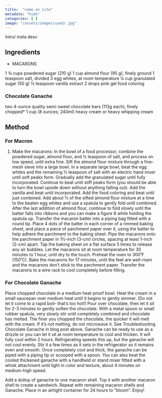 ```yaml
---
title:  "name on site"
metadate: "hide"
categories: [ ]
image: "/assets/images/used/.jpg"
---
```


Intro/ insta desc 

## Ingredients

- MACARONS

1 ¾ cups powdered sugar (210 g)
1 cup almond flour (95 g), finely ground
1 teaspoon salt, divided
3 egg whites, at room temperature
¼ cup granulated sugar (50 g)
½ teaspoon vanilla extract
2 drops pink gel food coloring

### Chocolate Ganache
two 4-ounce quality semi-sweet chocolate bars (113g each), finely chopped*
1 cup (8 ounces; 240ml) heavy cream or heavy whipping cream

## Method

### For Macron
1. Make the macarons: In the bowl of a food processor, combine the powdered sugar, almond flour, and ½ teaspoon of salt, and process on low speed, until extra fine. Sift the almond flour mixture through a fine-mesh sieve into a large bowl.
In a separate large bowl, beat the egg whites and the remaining ½ teaspoon of salt with an electric hand mixer until soft peaks form. Gradually add the granulated sugar until fully incorporated. Continue to beat until stiff peaks form (you should be able to turn the bowl upside down without anything falling out).
Add the vanilla and beat until incorporated. Add the food coloring and beat until just combined.
Add about ⅓ of the sifted almond flour mixture at a time to the beaten egg whites and use a spatula to gently fold until combined. After the last addition of almond flour, continue to fold slowly until the batter falls into ribbons and you can make a figure 8 while holding the spatula up.
Transfer the macaron batter into a piping bag fitted with a round tip.
Place 4 dots of the batter in each corner of a rimmed baking sheet, and place a piece of parchment paper over it, using the batter to help adhere the parchment to the baking sheet.
Pipe the macarons onto the parchment paper in 1½-inch (3-cm) circles, spacing at least 1-inch (2-cm) apart.
Tap the baking sheet on a flat surface 5 times to release any air bubbles.
Let the macarons sit at room temperature for 30 minutes to 1 hour, until dry to the touch.
Preheat the oven to 300˚F (150˚C).
Bake the macarons for 17 minutes, until the feet are well-risen and the macarons don’t stick to the parchment paper.
Transfer the macarons to a wire rack to cool completely before filling.

### For Chocolate Ganache
Place chopped chocolate in a medium heat-proof bowl. Heat the cream in a small saucepan over medium heat until it begins to gently simmer. (Do not let it come to a rapid boil– that’s too hot!) Pour over chocolate, then let it sit for 2-3 minutes to gently soften the chocolate.
With a metal spoon or small rubber spatula, very slowly stir until completely combined and chocolate has melted. The finer you chopped the chocolate, the quicker it will melt with the cream. If it’s not melting, do not microwave it. See Troubleshooting Chocolate Ganache in blog post above.
Ganache can be ready to use as a drizzle or you can let it sit at room temperature to cool and thicken. It will fully cool within 2 hours. Refrigerating speeds this up, but the ganache will not cool evenly. Stir it a few times as it sets in the refrigerator so it remains even and smooth.
Once completely cool and thick, the ganache can be piped with a piping tip or scooped with a spoon. You can also beat the cooled thickened ganache with a handheld or stand mixer fitted with a whisk attachment until light in color and texture, about 4 minutes on medium-high speed.

Add a dollop of ganache to one macaron shell. Top it with another macaron shell to create a sandwich. Repeat with remaining macaron shells and Ganache.
Place in an airtight container for 24 hours to “bloom”.
Enjoy!